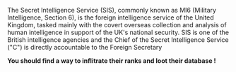 The Secret Intelligence Service (SIS), commonly known as MI6 (Military Intelligence, Section 6), is the foreign intelligence service of the United Kingdom, tasked mainly with the covert overseas collection and analysis of human intelligence in support of the UK's national security. SIS is one of the British intelligence agencies and the Chief of the Secret Intelligence Service ("C") is directly accountable to the Foreign Secretary

**You should find a way to inflitrate their ranks and loot their database !**
